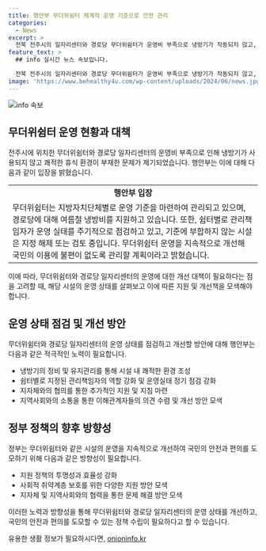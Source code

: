 ```yaml
---
title: 행안부 무더위쉼터 체계적 운영 기준으로 안전 관리
categories:
  - News
excerpt: >
  전북 전주시의 일자리센터와 경로당 무더위쉼터가 운영비 부족으로 냉방기가 작동되지 않고, 휴식할 수 있는 공간이 부족한 상황이다. 행안부는 각 지자체별로 운영 기준을 마련하고 있으며, 쉼터별로 관리책임자가 운영실태를 점검하고 있다고 설명했다. 그러나 보도에 언급된 두 시설은 미달로 지정 해제 또는 검토 중이라고 한다. 향후 관계기관 및 지자체와 협력하여 국민의 불편함 없는 무더위쉼터 운영을 개선하겠다고 밝혔다.
feature_text: >
  ## info 실시간 뉴스 속보입니다.

  전북 전주시의 일자리센터와 경로당 무더위쉼터가 운영비 부족으로 냉방기가 작동되지 않고, 휴식할 수 있는 공간이 부족한 상황이다. 행안부는 각 지자체별로 운영 기준을 마련하고 있으며, 쉼터별로 관리책임자가 운영실태를 점검하고 있다고 설명했다. 그러나 보도에 언급된 두 시설은 미달로 지정 해제 또는 검토 중이라고 한다. 향후 관계기관 및 지자체와 협력하여 국민의 불편함 없는 무더위쉼터 운영을 개선하겠다고 밝혔다.
image: 'https://www.behealthy4u.com/wp-content/uploads/2024/06/news.jpg'
---
```


<p><img src="https://www.behealthy4u.com/wp-content/uploads/2024/06/news.jpg" alt="info 속보" /></p>

<h2 data-ke-size="size26">무더위쉼터 운영 현황과 대책</h2>

<p data-ke-size="size16">전주시에 위치한 무더위쉼터와 경로당 일자리센터의 운영비 부족으로 인해 냉방기가 사용되지 않고 쾌적한 휴식 환경이 부재한 문제가 제기되었습니다. 행안부는 이에 대해 다음과 같이 입장을 밝혔습니다.</p>

<table>
    <tr>
        <td style="text-align: center; height: 17px;"><b>행안부 입장</b></td>
    </tr>
    <tr>
        <td>무더위쉼터는 지방자치단체별로 운영 기준을 마련하여 관리되고 있으며, 경로당에 대해 여름철 냉방비를 지원하고 있습니다. 또한, 쉼터별로 관리책임자가 운영 실태를 주기적으로 점검하고 있고, 기준에 부합하지 않는 시설은 지정 해제 또는 검토 중입니다. 무더위쉼터 운영을 지속적으로 개선해 국민의 이용에 불편이 없도록 관리할 계획이라고 밝혔습니다.</td>
    </tr>
</table>

<p data-ke-size="size16">이에 따라, 무더위쉼터와 경로당 일자리센터의 운영에 대한 개선 대책이 필요하다는 점을 고려할 때, 해당 시설의 운영 상태를 살펴보고 이에 따른 지원 및 개선책을 모색해야 합니다.</p>

<h2 data-ke-size="size26">운영 상태 점검 및 개선 방안</h2>

<p data-ke-size="size16">무더위쉼터와 경로당 일자리센터의 운영 상태를 점검하고 개선할 방안에 대해 행안부는 다음과 같은 적극적인 노력이 필요합니다.</p>

<ul>
    <li>냉방기의 정비 및 유지관리를 통해 시설 내 쾌적한 환경 조성</li>
    <li>쉼터별로 지정된 관리책임자의 역할 강화 및 운영실태 정기 점검 강화</li>
    <li>지자체와의 협의를 통한 추가적인 지원 및 지침 마련</li>
    <li>지역사회와의 소통을 통한 이해관계자들의 의견 수렴 및 개선 방안 모색</li>
</ul>

<h2 data-ke-size="size26">정부 정책의 향후 방향성</h2>

<p data-ke-size="size16">정부는 무더위쉼터와 같은 시설의 운영을 지속적으로 개선하여 국민의 안전과 편의를 도모하기 위해 다음과 같은 방향성이 필요합니다.</p>

<ul>
    <li>지원 정책의 투명성과 효율성 강화</li>
    <li>사회적 취약계층 보호를 위한 다양한 지원 방안 모색</li>
    <li>지자체 및 지역사회와의 협력을 통한 문제 해결 방안 모색</li>
</ul>

<p data-ke-size="size16">이러한 노력과 방향성을 통해 무더위쉼터와 경로당 일자리센터의 운영 상태를 개선하고, 국민의 안전과 편의를 도모할 수 있는 정책 수립이 필요하다고 할 수 있습니다.</p>
유용한 생활 정보가 필요하시다면, <a href="https://onioninfo.kr" rel="dofollow">onioninfo.kr</a>


